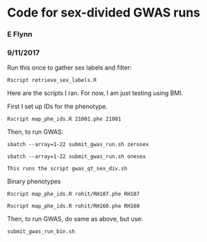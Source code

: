 # Code for sex-divided GWAS runs
### E Flynn
### 9/11/2017



Run this once to gather sex labels and filter:

```Rscript retrieve_sex_labels.R```


Here are the scripts I ran. For now, I am just testing using BMI.

First I set up IDs for the phenotype.

```Rscript map_phe_ids.R 21001.phe 21001```

Then, to run GWAS:

```sbatch --array=1-22 submit_gwas_run.sh zerosex```

```sbatch --array=1-22 submit_gwas_run.sh onesex```

```This runs the script gwas_qt_sex_div.sh```



Binary phenotypes

```Rscript map_phe_ids.R rohit/RH107.phe RH107```

```Rscript map_phe_ids.R rohit/RH160.phe RH160```


Then, to run GWAS, do same as above, but use:

```submit_gwas_run_bin.sh```
